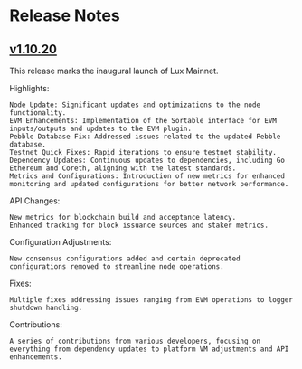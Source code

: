 # Release Notes

## [v1.10.20](https://github.com/luxdefi/node/releases/tag/v1.10.20)

This release marks the inaugural launch of Lux Mainnet.

Highlights:

    Node Update: Significant updates and optimizations to the node functionality.
    EVM Enhancements: Implementation of the Sortable interface for EVM inputs/outputs and updates to the EVM plugin.
    Pebble Database Fix: Addressed issues related to the updated Pebble database.
    Testnet Quick Fixes: Rapid iterations to ensure testnet stability.
    Dependency Updates: Continuous updates to dependencies, including Go Ethereum and Coreth, aligning with the latest standards.
    Metrics and Configurations: Introduction of new metrics for enhanced monitoring and updated configurations for better network performance.

API Changes:

    New metrics for blockchain build and acceptance latency.
    Enhanced tracking for block issuance sources and staker metrics.

Configuration Adjustments:

    New consensus configurations added and certain deprecated configurations removed to streamline node operations.

Fixes:

    Multiple fixes addressing issues ranging from EVM operations to logger shutdown handling.

Contributions:

    A series of contributions from various developers, focusing on everything from dependency updates to platform VM adjustments and API enhancements.
